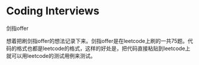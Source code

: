 # Coding Interviews
 剑指offer



想着把刷剑指offer的想法记录下来。剑指offer是在leetcode上刷的一共75题。代码的格式也都是leetcode的格式，这样的好处是，把代码直接粘贴到leetcode上就可以用leetcode的测试用例来测试。


